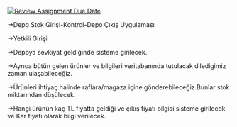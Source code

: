 [![Review Assignment Due Date](https://classroom.github.com/assets/deadline-readme-button-24ddc0f5d75046c5622901739e7c5dd533143b0c8e959d652212380cedb1ea36.svg)](https://classroom.github.com/a/uelKf0-p)

->Depo Stok Girişi-Kontrol-Depo Çıkış Uygulaması

->Yetkili Girişi

->Depoya sevkiyat geldiğinde sisteme girilecek.

->Ayrıca bütün gelen ürünler ve bilgileri veritabanında tutulacak diledigimiz zaman ulaşabileceğiz.

->Ürünleri ihtiyaç halinde raflara/magaza içine gönderebileceğiz.Bunlar stok miktarından düşülecek.

->Hangi ürünün kaç TL fiyatta geldiği ve çıkış fiyatı bilgisi sisteme girilecek ve Kar fiyatı olarak bilgi verilecek.

